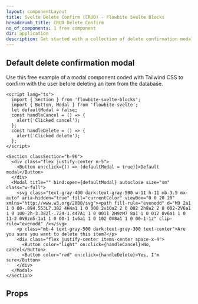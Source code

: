 ```yaml
---
layout: componentLayout
title: Svelte Delete Confirm (CRUD) - Flowbite Svelte Blocks
breadcrumb_title: CRUD Delete Confirm
no_of_components: 1 free component
dir: application
description: Get started with a collection of delete confirmation modal components based on the CRUD layout to make sure the user is ready to remove a selected item.
---
```


<script>
  import { TableProp, TableDefaultRow } from '../utils'
  import { props as item2} from '../props/Section.json'
</script>

## Default delete confirmation modal

Use this free example of a modal component coded with Tailwind CSS to confirm with the user before deleting an item from the database.

```svelte example
<script lang="ts">
  import { Section } from 'flowbite-svelte-blocks';
  import { Button, Modal } from 'flowbite-svelte';
  let defaultModal = false;
  const handleCancel = () => {
    alert('Clicked cancel');
  };
  const handleDelete = () => {
    alert('Clicked delete');
  };
</script>

<Section classSection="h-96">
  <div class="flex justify-center m-5">
    <Button on:click={() => (defaultModal = true)}>Default modal</Button>
  </div>
  <Modal title="" bind:open={defaultModal} autoclose size="sm" class="w-full">
    <svg class="text-gray-400 dark:text-gray-500 w-11 h-11 mb-3.5 mx-auto" aria-hidden="true" fill="currentColor" viewBox="0 0 20 20" xmlns="http://www.w3.org/2000/svg"><path fill-rule="evenodd" d="M9 2a1 1 0 00-.894.553L7.382 4H4a1 1 0 000 2v10a2 2 0 002 2h8a2 2 0 002-2V6a1 1 0 100-2h-3.382l-.724-1.447A1 1 0 0011 2H9zM7 8a1 1 0 012 0v6a1 1 0 11-2 0V8zm5-1a1 1 0 00-1 1v6a1 1 0 102 0V8a1 1 0 00-1-1z" clip-rule="evenodd" /></svg>
    <p class="mb-4 text-gray-500 dark:text-gray-300 text-center">Are you sure you want to delete this item?</p>
    <div class="flex justify-center items-center space-x-4">
      <Button color="light" on:click={handleCancel}>No, cancel</Button>
      <Button color="red" on:click={handleDelete}>Yes, I'm sure</Button>
    </div>
  </Modal>
</Section>
```

## Props

<TableProp>
<TableDefaultRow items={item2} rowState='hover' />
</TableProp>